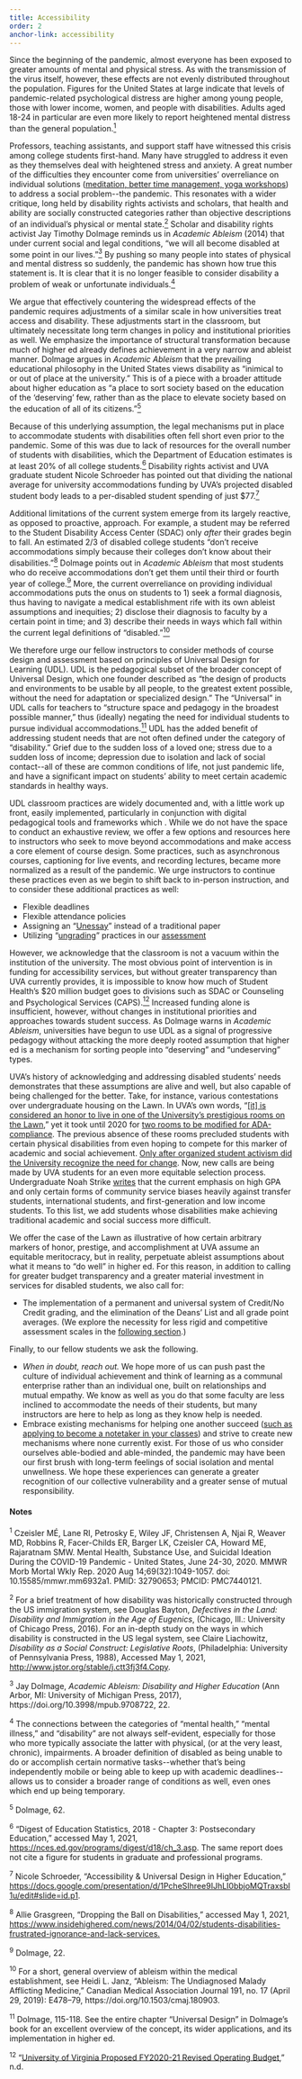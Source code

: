 ```yaml
---
title: Accessibility
order: 2
anchor-link: accessibility
---
```

<p>Since the beginning of the pandemic, almost everyone has been exposed to greater amounts of mental and physical stress. As with the transmission of the virus itself, however, these effects are not evenly distributed throughout the population. Figures for the United States at large indicate that levels of pandemic-related psychological distress are higher among young people, those with lower income, women, and people with disabilities. Adults aged 18-24 in particular are even more  likely to report heightened mental distress than the general population.<a href="#fn1"><sup>1</sup></a></p>
<p>Professors, teaching assistants, and support staff have witnessed this crisis among college students first-hand. Many have struggled to address it even as they themselves deal with heightened stress and anxiety. A great number of the difficulties they encounter come from universities’ overreliance on individual solutions (<a href="https://csc.virginia.edu/feature/resources-well-being-during-covid-19">meditation, better time management, yoga workshops</a>) to address a social problem--the pandemic. This resonates with a wider critique, long held by disability rights activists and scholars, that health and ability are socially constructed categories rather than objective descriptions of an individual’s physical or mental state.<a href="#fn2"><sup>2</sup></a> Scholar and disability rights activist Jay Timothy Dolmage reminds us in <i>Academic Ableism</i> (2014) that under current social and legal conditions, “we will all become disabled at some point in our lives.”<a href="#fn3"><sup>3</sup></a> By pushing so many people into states of physical and mental distress so suddenly, the pandemic has shown how true this statement is. It is clear that it is no longer feasible to consider disability a problem of weak or unfortunate individuals.<a href="#fn4"><sup>4</sup></a></p>
<p>We argue that effectively countering the widespread effects of the pandemic requires adjustments of a similar scale in how universities treat access and disability. These adjustments start in the classroom, but ultimately necessitate long term changes in policy and institutional priorities as well. We emphasize the importance of structural transformation because much of higher ed already defines achievement in a very narrow and ableist manner. Dolmage argues in <i>Academic Ableism</i> that the prevailing educational philosophy in the United States views disability as “inimical to or out of place at the university.” This is of a piece with a broader attitude about higher education as “a place to sort society based on the education of the ‘deserving’ few, rather than as the place to elevate society based on the education of all of its citizens.”<a href="#fn5"><sup>5</sup></a></p> 
<p>Because of this underlying assumption, the legal mechanisms put in place to accommodate students with disabilities often fell short even prior to the pandemic. Some of this was due to lack of resources for the overall number of students with disabilities, which the Department of Education estimates is at least 20% of all college students.<a href="fn6"><sup>6</sup></a> Disability rights activist and UVA graduate student Nicole Schroeder has pointed out that dividing the national average for university accommodations funding by UVA’s projected disabled student body leads to a per-disabled student spending of just $77.<a href="#fn7"><sup>7</sup></a></p>
<p>Additional limitations of the current system emerge from its largely reactive, as opposed to proactive, approach. For example, a student may be referred to the Student Disability Access Center (SDAC) only <i>after</i> their grades begin to fall. An estimated 2/3 of disabled college students “don’t receive accommodations simply because their colleges don’t know about their disabilities.”<a href="#fn8"><sup>8</sup></a> Dolmage points out in <i>Academic Ableism</i> that most students who do receive accommodations don’t get them until their third or fourth year of college.<a href="#fn9"><sup>9</sup></a> More, the current overreliance on providing individual accommodations puts the onus on students to 1) seek a formal diagnosis, thus having to navigate a medical establishment rife with its own ableist assumptions and inequities;  2) disclose their diagnosis to faculty by a certain point in time; and 3) describe their needs in ways which fall within the current legal definitions of “disabled.”<a href="#fn10"><sup>10</sup></a></p>
<p>We therefore urge our fellow instructors to consider methods of course design and assessment based on principles of Universal Design for Learning (UDL). UDL is the pedagogical subset of the broader concept of Universal Design, which one founder described as “the design of products and environments to be usable by all people, to the greatest extent possible, without the need for adaptation or specialized design.” The “Universal” in UDL calls for teachers to “structure space and pedagogy in the broadest possible manner,” thus (ideally) negating the need for individual students to pursue individual accommodations.<a href="#fn11"><sup>11</sup></a> UDL has the added benefit of addressing student needs that are not often defined under the category of “disability.” Grief due to the sudden loss of a loved one; stress due to a sudden loss of income; depression due to isolation and lack of social contact--all of these are common conditions of life, not just pandemic life, and have a significant impact on students’ ability to meet certain academic standards in healthy ways.</p>   
<p>UDL classroom practices are widely documented and, with a little work up front, easily implemented, particularly in conjunction with digital pedagogical tools and frameworks which . While we do not have the space to conduct an exhaustive review, we offer a few options and resources here to instructors who seek to move beyond accommodations and make access a core element of course design. Some practices, such as asynchronous courses, captioning for live events, and recording lectures, became more normalized as a result of the pandemic. We urge instructors to continue these practices even as we begin to shift back to in-person instruction, and to consider these additional practices as well:</p>
<ul>
    <li>Flexible deadlines</li>
    <li>Flexible attendance policies</li>
    <li>Assigning an “<a href="https://dh.uoregon.edu/2018/04/02/defining-the-unessay/">Unessay</a>” instead of a traditional paper</li>
    <li>Utilizing “<a href="https://www.jessestommel.com/ungrading-a-bibliography/">ungrading</a>” practices in our <a href="#assessment">assessment</a></li>
</ul>
<p>However, we acknowledge that the classroom is not a vacuum within the institution of the university. The most obvious point of intervention is in funding for accessibility services, but without greater transparency than UVA currently provides, it is impossible to know how much of Student Health’s $20 million budget goes to divisions such as SDAC or Counseling and Psychological Services (CAPS).<a href="#fn12"><sup>12</sup></a> Increased funding alone is insufficient, however, without changes in institutional priorities and approaches towards student success. As Dolmage warns in <i>Academic Ableism</i>, universities have begun to use UDL as a signal of progressive pedagogy without attacking the more deeply rooted assumption that higher ed is a mechanism for sorting people into “deserving” and “undeserving” types.</p> 
<p>UVA’s history of acknowledging and addressing disabled students’ needs demonstrates that these assumptions are alive and well, but also capable of being challenged for the better. Take, for instance, various contestations over undergraduate housing on the Lawn. In UVA’s own words, “<a href="https://housing.virginia.edu/area/1176">[it] is considered an honor to live in one of the University’s prestigious rooms on the Lawn</a>,” yet it took until 2020 for <a href="https://news.virginia.edu/content/university-makes-two-lawn-rooms-ada-accessible">two rooms to be modified for ADA-compliance</a>. The previous absence of these rooms precluded students with certain physical disabilities from even hoping to compete for this marker of academic and social achievement. <a href="https://news.virginia.edu/content/university-makes-two-lawn-rooms-ada-accessible">Only after organized student activism did the University recognize the need for change</a>. Now, new calls are being made by UVA students for an even more equitable selection process. Undergraduate Noah Strike <a href="https://www.cavalierdaily.com/article/2020/10/strike-reform-the-lawn-selection-process">writes</a> that the current emphasis on high GPA and only certain forms of community service biases heavily against transfer students, international students, and first-generation and low income students. To this list, we add students whose disabilities make achieving traditional academic and social success more difficult.</p> 
<p>We offer the case of the Lawn as illustrative of how certain arbitrary markers of honor, prestige, and accomplishment at UVA assume an equitable meritocracy, but in reality, perpetuate ableist assumptions about what it means to “do well” in higher ed. For this reason, in addition to calling for greater budget transparency and a greater material investment in services for disabled students, we also call for:
<ul>
    <li>The implementation of a permanent and universal system of Credit/No Credit grading, and the elimination of the Deans’ List and all grade point averages. (We explore the necessity for less rigid and competitive assessment scales in the <a href="#assessment">following section</a>.)</li>
</ul>
<p>Finally, to our fellow students we ask the following.</p> 
<ul>
    <li><i>When in doubt, reach out.</i> We hope more of us can push past the culture of individual achievement and think of learning as a communal enterprise rather than an individual one, built on relationships and mutual empathy. We know as well as you do that some faculty are less inclined to accommodate the needs of their students, but many instructors are here to help as long as they know help is needed.</li>
    <li>Embrace existing mechanisms for helping one another succeed (<a href="https://yukon.accessiblelearning.com/s-virginia/ApplicationNotetaker.aspx">such as applying to become a notetaker in your classes</a>) and strive to create new mechanisms where none currently exist. For those of us who consider ourselves able-bodied and able-minded, the pandemic may have been our first brush with long-term feelings of social isolation and mental unwellness. We hope these experiences can generate a greater recognition of our collective vulnerability and a greater sense of mutual responsibility.</li>
</ul>
<h4>Notes</h4>

<p id="fn1"><sup>1</sup> Czeisler MÉ, Lane RI, Petrosky E, Wiley JF, Christensen A, Njai R, Weaver MD, Robbins R, Facer-Childs ER, Barger LK, Czeisler CA, Howard ME, Rajaratnam SMW. Mental Health, Substance Use, and Suicidal Ideation During the COVID-19 Pandemic - United States, June 24-30, 2020. MMWR Morb Mortal Wkly Rep. 2020 Aug 14;69(32):1049-1057. doi: 10.15585/mmwr.mm6932a1. PMID: 32790653; PMCID: PMC7440121.</p>
<p id="fn2"><sup>2</sup> For a brief treatment of how disability was historically constructed through the US immigration system, see Douglas Bayton, <i>Defectives in the Land: Disability and Immigration in the Age of Eugenics</i>, (Chicago, Ill.: University of Chicago Press, 2016). For an in-depth study on the ways in which disability is constructed in the US legal system, see Claire Liachowitz, <i>Disability as a Social Construct: Legislative Roots</i>, (Philadelphia: University of Pennsylvania Press, 1988), Accessed May 1, 2021, <a href="http://www.jstor.org/stable/j.ctt3fj3f4.Copy">http://www.jstor.org/stable/j.ctt3fj3f4.Copy</a>.</p>
<p id="fn3"><sup>3</sup> Jay Dolmage, <i>Academic Ableism: Disability and Higher Education</i> (Ann Arbor, MI: University of Michigan Press, 2017), https://doi.org/10.3998/mpub.9708722, 22.</p>
<p id="fn4"><sup>4</sup> The connections between the categories of “mental health,” “mental illness,” and “disability” are not always self-evident, especially for those who more typically associate the latter with physical, (or at the very least, chronic), impairments. A broader definition of disabled as being unable to do or accomplish certain normative tasks--whether that’s being independently mobile or being able to keep up with academic deadlines--allows us to consider a broader range of conditions as well, even ones which end up being temporary.</p>
<p id="fn5"><sup>5</sup> Dolmage, 62.</p>
<p id="fn6"><sup>6</sup> “Digest of Education Statistics, 2018 - Chapter 3: Postsecondary Education,” accessed May 1, 2021, <a href="https://nces.ed.gov/programs/digest/d18/ch_3.asp">https://nces.ed.gov/programs/digest/d18/ch_3.asp</a>. The same report does not cite a figure for students in graduate and professional programs.</p>
<p id="fn7"><sup>7</sup> Nicole Schroeder, “Accessibility & Universal Design in Higher Education,” <a href="https://docs.google.com/presentation/d/1PcheSIhree9IJhLI0bbjoMQTraxsbI1u/edit#slide=id.p1">https://docs.google.com/presentation/d/1PcheSIhree9IJhLI0bbjoMQTraxsbI1u/edit#slide=id.p1</a>.</p>
<p id="fn8"><sup>8</sup> Allie Grasgreen, “Dropping the Ball on Disabilities,” accessed May 1, 2021, <a href="https://www.insidehighered.com/news/2014/04/02/students-disabilities-frustrated-ignorance-and-lack-services">https://www.insidehighered.com/news/2014/04/02/students-disabilities-frustrated-ignorance-and-lack-services.</a></p>
<p id="fn9"><sup>9</sup> Dolmage, 22.</p>
<p id="fn10"><sup>10</sup> For a short, general overview of ableism within the medical establishment, see Heidi L. Janz, “Ableism: The Undiagnosed Malady Afflicting Medicine,” Canadian Medical Association Journal 191, no. 17 (April 29, 2019): E478–79, https://doi.org/10.1503/cmaj.180903.</p>
<p id="fn11"><sup>11</sup> Dolmage, 115-118. See the entire chapter “Universal Design” in Dolmage’s book for an excellent overview of the concept, its wider applications, and its implementation in higher ed.</p>
<p id="fn12"><sup>12</sup> “<a href="https://financialplanning.vpfinance.virginia.edu/sites/financialplanning.virginia.edu/files/FY2021%20Revised%20Academic%20Division%20Budget%20Summary%20-%20FINAL.pdf">University of Virginia Proposed FY2020-21 Revised Operating Budget</a>,” n.d.</p>
